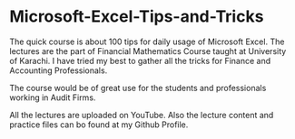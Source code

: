 # Microsoft-Excel-Tips-and-Tricks
The quick course is about 100 tips for daily usage of Microsoft Excel. The lectures are the part of Financial Mathematics Course taught at University of Karachi. I have tried my best to gather all the tricks for Finance and Accounting Professionals.

The course would be of great use for the students and professionals working in Audit Firms.

All the lectures are uploaded on YouTube. Also the lecture content and practice files can bo found at my Github Profile.


